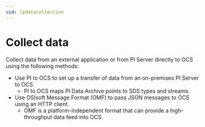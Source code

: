 ```yaml
---
uid: lpdatacollection
---
```


# Collect data

Collect data from an external application or from PI Server directly to OCS using the following methods:

* Use PI to OCS to set up a transfer of data from an on-premises PI Server to OCS. 
  * PI to OCS maps PI Data Archive points to SDS types and streams.
* Use OSIsoft Message Format (OMF) to pass JSON messages to OCS using an HTTP client. 
  * OMF is a platform-independent format that can provide a high-throughput data feed into OCS. 
